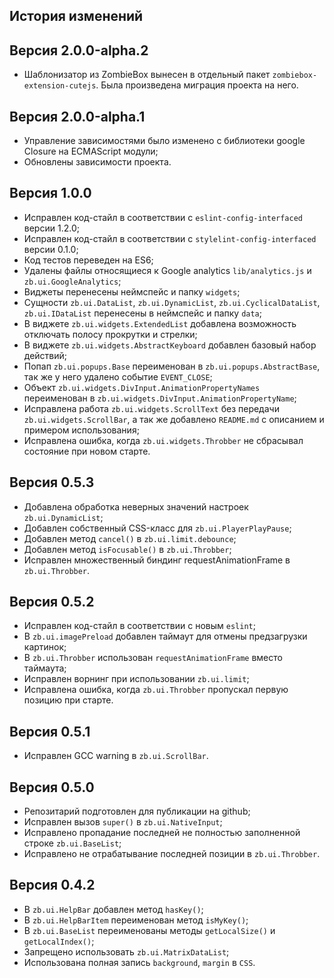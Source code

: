 История изменений
-----------------------

## Версия 2.0.0-alpha.2

* Шаблонизатор из ZombieBox вынесен в отдельный пакет `zombiebox-extension-cutejs`.
  Была произведена миграция проекта на него.

## Версия 2.0.0-alpha.1

* Управление зависимостями было изменено с библиотеки google Closure на ECMAScript модули;
* Обновлены зависимости проекта.

## Версия 1.0.0

* Исправлен код-стайл в соответствии с `eslint-config-interfaced` версии 1.2.0;
* Исправлен код-стайл в соответствии с `stylelint-config-interfaced` версии 0.1.0;
* Код тестов переведен на ES6;
* Удалены файлы относящиеся к Google analytics `lib/analytics.js` и `zb.ui.GoogleAnalytics`;
* Виджеты перенесены неймспейс и папку `widgets`;
* Сущности `zb.ui.DataList`, `zb.ui.DynamicList`, `zb.ui.CyclicalDataList`, `zb.ui.IDataList` перенесены
  в неймспейс и папку `data`;
* В виджете `zb.ui.widgets.ExtendedList` добавлена возможность отключать полосу прокрутки и стрелки;
* В виджете `zb.ui.widgets.AbstractKeyboard` добавлен базовый набор действий;
* Попап `zb.ui.popups.Base` переименован в `zb.ui.popups.AbstractBase`, так же у него удалено событие `EVENT_CLOSE`;
* Объект `zb.ui.widgets.DivInput.AnimationPropertyNames` переименован в `zb.ui.widgets.DivInput.AnimationPropertyName`;
* Исправлена работа `zb.ui.widgets.ScrollText` без передачи `zb.ui.widgets.ScrollBar`,
  а так же добавлено `README.md` с описанием и примером использования;
* Исправлена ошибка, когда `zb.ui.widgets.Throbber` не сбрасывал состояние при новом старте.

## Версия 0.5.3

* Добавлена обработка неверных значений настроек `zb.ui.DynamicList`;
* Добавлен собственный CSS-класс для `zb.ui.PlayerPlayPause`; 
* Добавлен метод `cancel()` в `zb.ui.limit.debounce`;
* Добавлен метод `isFocusable()` в `zb.ui.Throbber`;
* Исправлен множественный биндинг requestAnimationFrame в `zb.ui.Throbber`.

## Версия 0.5.2

* Исправлен код-стайл в соответствии с новым `eslint`;
* В `zb.ui.imagePreload` добавлен таймаут для отмены предзагрузки картинок;
* В `zb.ui.Throbber` использован `requestAnimationFrame` вместо таймаута;
* Исправлен ворнинг при использовании `zb.ui.limit`;
* Исправлена ошибка, когда `zb.ui.Throbber` пропускал первую позицию при старте.

## Версия 0.5.1

* Исправлен GCC warning в `zb.ui.ScrollBar`.

## Версия 0.5.0

* Репозитарий подготовлен для публикации на github;
* Исправлен вызов `super()` в `zb.ui.NativeInput`;
* Исправлено пропадание последней не полностью заполненной строке `zb.ui.BaseList`;
* Исправлено не отрабатывание последней позиции в `zb.ui.Throbber`.

## Версия 0.4.2

* В `zb.ui.HelpBar` добавлен метод `hasKey()`;
* В `zb.ui.HelpBarItem` переименован метод `isMyKey()`;
* В `zb.ui.BaseList` переименованы методы `getLocalSize()` и `getLocalIndex()`;
* Запрещено использовать `zb.ui.MatrixDataList`;
* Использована полная запись `background`, `margin` в `CSS`.
